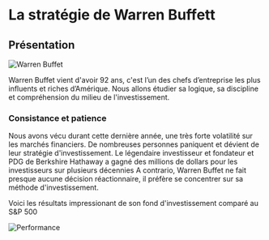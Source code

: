 # La stratégie de Warren Buffett
## Présentation

![Warren Buffet](https://www.fundraisers.fr/sites/default/files/public/img/article/warren-buffet-2.jpg)

Warren Buffet vient d'avoir 92 ans, c'est l’un des chefs d’entreprise les plus influents et riches d’Amérique.
Nous allons étudier sa logique, sa discipline et compréhension du milieu de l'investissement.

### Consistance et patience

Nous avons vécu durant cette dernière année, une très forte volatilité sur les marchés financiers.
De nombreuses personnes paniquent et dévient de leur stratégie d'investissement.
Le légendaire investisseur et fondateur et PDG de Berkshire Hathaway a gagné des millions de dollars pour les investisseurs sur plusieurs décennies
A contrario, Warren Buffet ne fait presque aucune décision réactionnaire, il préfère se concentrer sur sa méthode d'investissement.

Voici les résultats impressionant de son fond d'investissement comparé au S&P 500

![Performance](	https://www.mckinsey.com/~/media/mckinsey/business…t%20an%20appreciation/svgz-buffett-ex1-final.svgz)
